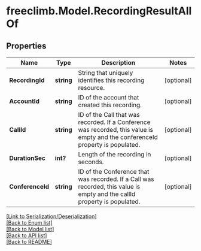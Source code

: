 # freeclimb.Model.RecordingResultAllOf


## Properties

Name | Type | Description | Notes
------------ | ------------- | ------------- | -------------
**RecordingId** | **string** | String that uniquely identifies this recording resource. | [optional] 
**AccountId** | **string** | ID of the account that created this recording. | [optional] 
**CallId** | **string** | ID of the Call that was recorded. If a Conference was recorded, this value is empty and the conferenceId property is populated. | [optional] 
**DurationSec** | **int?** | Length of the recording in seconds. | [optional] 
**ConferenceId** | **string** | ID of the Conference that was recorded. If a Call was recorded, this value is empty and the callId property is populated. | [optional] 

[[Link to Serialization/Deserialization]](../README.md#documentation-for-serialization-deserialization)<br /> 
[[Back to Enum list]](../README.md#documentation-for-enums)<br /> 
[[Back to Model list]](../README.md#documentation-for-models)<br /> 
[[Back to API list]](../README.md#documentation-for-api-endpoints) <br /> 
[[Back to README]](../README.md) <br /> 
